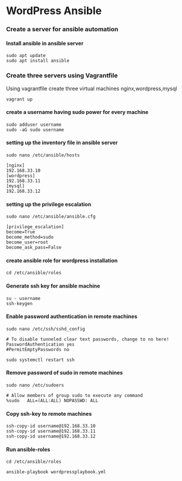 # **WordPress Ansible**
### **Create a server for ansible automation**
#### **Install ansible in ansible server**

```
sudo apt update
sudo apt install ansible
```
### **Create three servers using Vagrantfile**
Using vagrantfile create three virtual machines nginx,wordpress,mysql

```
vagrant up
```
#### **create a username having sudo power for every machine**

```
sudo adduser username
sudo -aG sudo username
```
#### **setting up the inventory file in ansible server**

```
sudo nano /etc/ansible/hosts

[nginx]
192.168.33.10
[wordpress]
192.168.33.11
[mysql]
192.168.33.12

```
#### **setting up the privilege escalation**
```
sudo nano /etc/ansible/ansible.cfg

[privilege_escalation]
become=True
become_method=sudo
become_user=root
become_ask_pass=False
```
#### **create ansible role for wordpress installation**
```
cd /etc/ansible/roles
```
#### **Generate ssh key for ansible machine**
```
su - username
ssh-keygen
```
#### **Enable password authentication in remote machines**
```
sudo nano /etc/ssh/sshd_config

# To disable tunneled clear text passwords, change to no here!
PasswordAuthentication yes
#PermitEmptyPasswords no

sudo systemctl restart ssh
```
#### **Remove password of sudo in remote machines**
```
sudo nano /etc/sudoers

# Allow members of group sudo to execute any command
%sudo   ALL=(ALL:ALL) NOPASSWD: ALL
```
#### **Copy ssh-key to remote machines**
```
ssh-copy-id username@192.168.33.10
ssh-copy-id username@192.168.33.11
ssh-copy-id username@192.168.33.12
```
#### **Run ansible-roles**
```
cd /etc/ansible/roles

ansible-playbook wordpressplaybook.yml
```



